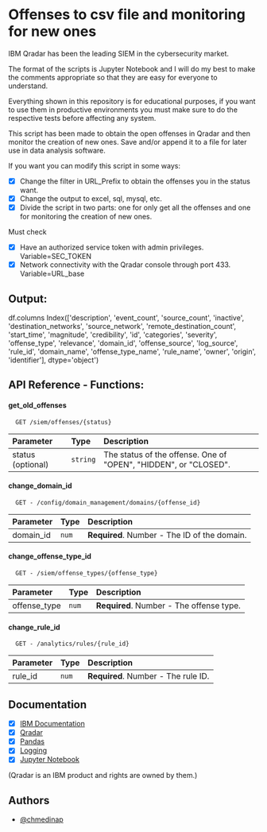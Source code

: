 # Offenses to csv file and monitoring for new ones

IBM Qradar has been the leading SIEM in the cybersecurity market. 

The format of the scripts is Jupyter Notebook and I will do my best to make the comments appropriate so that they are easy for everyone to understand. 

Everything shown in this repository is for educational purposes, if you want to use them in productive environments you must make sure to do the respective tests before affecting any system.

This script has been made to obtain the open offenses in Qradar and then monitor the creation of new ones.  Save and/or append it to a file for later use in data analysis software.

If you want you can modify this script in some ways:

- [x] Change the filter in URL_Prefix to obtain the offenses you in the status want.
- [x] Change the output to excel, sql, mysql, etc.
- [x] Divide the script in two parts: one for only get all the offenses and one for monitoring the creation of new ones.

Must check

- [x]  Have an authorized service token with admin privileges. Variable=SEC_TOKEN
- [x]  Network connectivity with the Qradar console through port 433. Variable=URL_base

## Output:

df.columns
Index(['description', 'event_count', 'source_count', 'inactive',
       'destination_networks', 'source_network', 'remote_destination_count',
       'start_time', 'magnitude', 'credibility', 'id', 'categories',
       'severity', 'offense_type', 'relevance', 'domain_id', 'offense_source',
       'log_source', 'rule_id', 'domain_name', 'offense_type_name',
       'rule_name', 'owner', 'origin', 'identifier'],
      dtype='object')

## API Reference - Functions:

#### get_old_offenses

```https
  GET /siem/offenses/{status}
```

| Parameter | Type     | Description                |
| :-------- | :------- | :------------------------- |
| status (optional)     | `string` | The status of the offense. One of "OPEN", "HIDDEN", or "CLOSED". |

#### change_domain_id

```https
  GET - /config/domain_management/domains/{offense_id}
```

| Parameter | Type     | Description                       |
| :-------- | :------- | :-------------------------------- |
| domain_id      | `num` | **Required**. Number - The ID of the domain.|


#### change_offense_type_id

```https
  GET - /siem/offense_types/{offense_type}
```

| Parameter | Type     | Description                       |
| :-------- | :------- | :-------------------------------- |
| offense_type      | `num` | **Required**. Number - The offense type.|

#### change_rule_id
```https
  GET - /analytics/rules/{rule_id}
```

| Parameter | Type     | Description                       |
| :-------- | :------- | :-------------------------------- |
| rule_id     | `num` | **Required**. Number - The rule ID.|


## Documentation

- [x] [IBM Documentation](https://www.ibm.com/docs/en/qsip/7.3.3?topic=api-restful-overview)
- [x] [Qradar](https://www.ibm.com/community/qradar/)
- [x] [Pandas](https://pandas.pydata.org/docs/reference/index.html)
- [x] [Logging](https://docs.python.org/3/library/logging.html)
- [x] [Jupyter Notebook](https://jupyter.org/notebook.html)

(Qradar is an IBM product and rights are owned by them.)

## Authors

- [@chmedinap](https://www.github.com/chmedinap)

